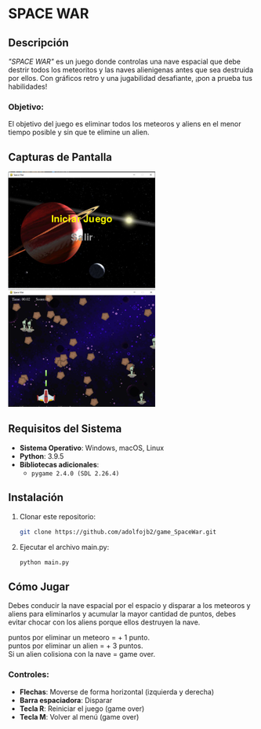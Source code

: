 # SPACE WAR

## Descripción
_"SPACE WAR"_ es un juego donde controlas una nave espacial que debe destrir todos los meteoritos y las naves alienigenas antes que sea destruida por ellos. Con gráficos retro y una jugabilidad desafiante, ¡pon a prueba tus habilidades!


### Objetivo:
El objetivo del juego es eliminar todos los meteoros y aliens en el menor tiempo posible y sin que te elimine un alien.

## Capturas de Pantalla
<img src="cap_menu.png" alt="Imagen 1" width="300"/>  

<img src="cap_game.png" alt="Imagen 2" width="300"/>  

## Requisitos del Sistema

- **Sistema Operativo**: Windows, macOS, Linux
- **Python**: 3.9.5
- **Bibliotecas adicionales**:
  - `pygame 2.4.0 (SDL 2.26.4)`

## Instalación

1. Clonar este repositorio:
    ```bash
    git clone https://github.com/adolfojb2/game_SpaceWar.git
    ```
2. Ejecutar el archivo main.py:
    ```bash
    python main.py
    ```

## Cómo Jugar
Debes conducir la nave espacial por el espacio y disparar a los meteoros y aliens para eliminarlos y acumular la mayor cantidad de puntos, debes evitar chocar con los aliens porque ellos destruyen la nave.

puntos por eliminar un meteoro = + 1 punto.<br>
puntos por eliminar un alien = + 3 puntos.<br>
Si un alien colisiona con la nave = game over.<br>


### Controles:
- **Flechas**: Moverse de forma horizontal (izquierda y derecha)
- **Barra espaciadora**: Disparar
- **Tecla R**: Reiniciar el juego (game over)
- **Tecla M**: Volver al menú (game over)






